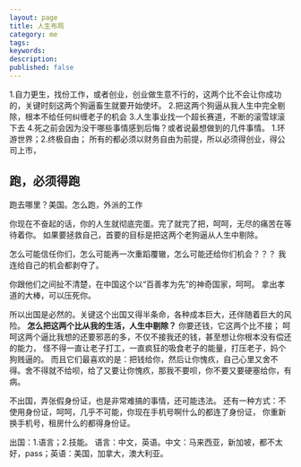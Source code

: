 ```yaml
---
layout: page
title: 人生布局
category: me
tags:   
keywords:
description:
published: false
---
```


1.自力更生，找份工作，或者创业，创业做生意不行的，这两个比不会让你成功的，关键时刻这两个狗逼畜生就要开始使坏。
2.把这两个狗逼从我人生中完全剔除，根本不给任何纠缠老子的机会
3.人生事业找一个超长赛道，不断的滚雪球滚下去
4.死之前会因为没干哪些事情感到后悔？或者说最想做到的几件事情。
1.环游世界；2.终极自由；
所有的都必须以财务自由为前提，所以必须得创业，得公司上市，



## 跑，必须得跑
跑去哪里？美国。怎么跑，外派的工作




你现在不奋起的话，你的人生就彻底完蛋。完了就完了把，呵呵，无尽的痛苦在等待着你。
如果要拯救自己，首要的目标是把这两个老狗逼从人生中剔除。

怎么可能信任你们，怎么可能再一次重蹈覆辙，怎么可能还给你们机会？？？
我连给自己的机会都剥夺了。

你跟他们之间扯不清楚，在中国这个以“百善孝为先”的神奇国家，呵呵。
拿出孝道的大棒，可以压死你。

所以出国是必然的。关键这个出国又得半条命，各种成本巨大，还伴随着巨大的风险。
**怎么把这两个比从我的生活，人生中剔除？**
你要还钱，它这两个比不接；
呵呵这两个逼比我想的还要邪恶的多，不仅不接我还的钱，甚至想让你根本没有偿还的能力，
怪不得一直让老子打工，一直疯狂的吸食老子的能量，打压老子，妈个狗贱逼的。
而且它们最喜欢的是：把钱给你，然后让你愧疚，自己心里又舍不得。舍不得就不给呗，给了又要让你愧疚，那我不要呗，你不要又要硬塞给你，有病。


不出国，弄张假身份证，也是非常难搞的事情，还可能违法。
还有一种方式：不使用身份证，呵呵，几乎不可能，你现在手机号啊什么的都连了身份证，
你重新换手机号，租房什么的都得身份证。



出国：1.语言；2.技能。
语言：中文，英语。中文：马来西亚，新加坡，都不太好，pass；英语：美国，加拿大，澳大利亚。








